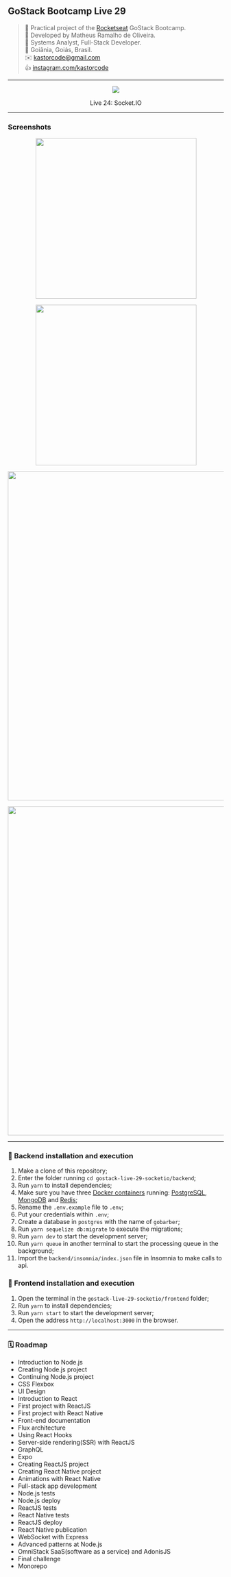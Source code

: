 ## GoStack Bootcamp Live 29

> 🚀 Practical project of the [Rocketseat](https://rocketseat.com.br) GoStack Bootcamp.  
👷 Developed by Matheus Ramalho de Oliveira.  
🔨 Systems Analyst, Full-Stack Developer.  
🏡 Goiânia, Goiás, Brasil.  
✉️ kastorcode@gmail.com  
👍 [instagram.com/kastorcode](https://www.instagram.com/kastorcode)

---

<p align="center">
  <img src="assets/gostack.png" />
</p>

<p align="center">
    Live 24: Socket.IO
</p>

---

### Screenshots

<p align="center">
  <img src="frontend/screenshots/1.png" width="375" />
</p>

<p align="center">
  <img src="frontend/screenshots/2.png" width="375" />
</p>

<p align="center">
  <img src="frontend/screenshots/3.png" width="768" />
</p>

<p align="center">
  <img src="frontend/screenshots/4.png" width="768" />
</p>

---

### 🚀 Backend installation and execution

1. Make a clone of this repository;
2. Enter the folder running `cd gostack-live-29-socketio/backend`;
3. Run `yarn` to install dependencies;
4. Make sure you have three [Docker containers](https://www.docker.com/resources/what-container) running: [PostgreSQL](https://hub.docker.com/_/postgres), [MongoDB](https://hub.docker.com/_/mongo) and [Redis](https://hub.docker.com/_/redis);
5. Rename the `.env.example` file to `.env`;
6. Put your credentials within `.env`;
7. Create a database in `postgres` with the name of `gobarber`;
8. Run `yarn sequelize db:migrate` to execute the migrations;
9. Run `yarn dev` to start the development server;
10. Run `yarn queue` in another terminal to start the processing queue in the background;
11. Import the `backend/insomnia/index.json` file in Insomnia to make calls to api.

### 🚀 Frontend installation and execution

1. Open the terminal in the `gostack-live-29-socketio/frontend` folder;
2. Run `yarn` to install dependencies;
3. Run `yarn start` to start the development server;
4. Open the address `http://localhost:3000` in the browser.

---

### 🗓 ️Roadmap

- Introduction to Node.js
- Creating Node.js project
- Continuing Node.js project
- CSS Flexbox
- UI Design
- Introduction to React
- First project with ReactJS
- First project with React Native
- Front-end documentation
- Flux architecture
- Using React Hooks
- Server-side rendering(SSR) with ReactJS
- GraphQL
- Expo
- Creating ReactJS project
- Creating React Native project
- Animations with React Native
- Full-stack app development
- Node.js tests
- Node.js deploy
- ReactJS tests
- React Native tests
- ReactJS deploy
- React Native publication
- WebSocket with Express
- Advanced patterns at Node.js
- OmniStack SaaS(software as a service) and AdonisJS
- Final challenge
- Monorepo
